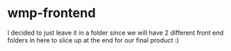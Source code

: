 # wmp-frontend

I decided to just leave it in a folder since we will have 2 different front end folders in here to slice up at the end for our final product :)
